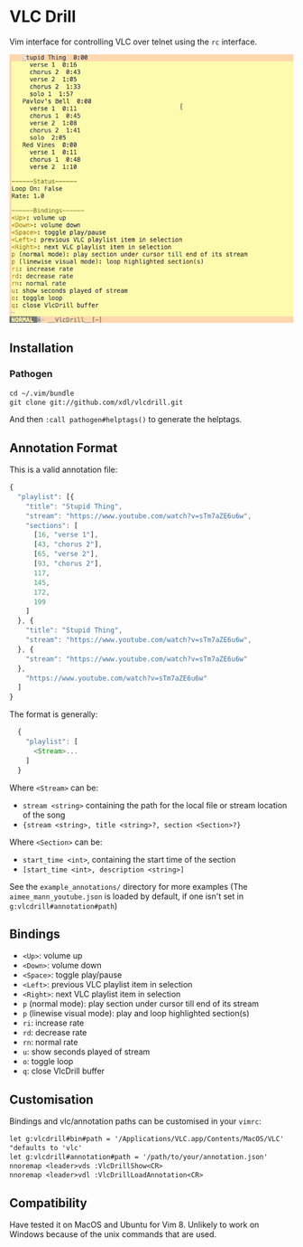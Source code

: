 # VLC Drill

Vim interface for controlling VLC over telnet using the `rc` interface.

![Preview](assets/preview.gif)

## Installation

### Pathogen

    cd ~/.vim/bundle
    git clone git://github.com/xdl/vlcdrill.git

And then `:call pathogen#helptags()` to generate the helptags.

## Annotation Format

This is a valid annotation file:

```javascript
{
  "playlist": [{
    "title": "Stupid Thing",
    "stream": "https://www.youtube.com/watch?v=sTm7aZE6u6w",
    "sections": [
      [16, "verse 1"],
      [43, "chorus 2"],
      [65, "verse 2"],
      [93, "chorus 2"],
      117,
      145,
      172,
      199
    ]
  }, {
    "title": "Stupid Thing",
    "stream": "https://www.youtube.com/watch?v=sTm7aZE6u6w",
  }, {
    "stream": "https://www.youtube.com/watch?v=sTm7aZE6u6w"
  },
    "https://www.youtube.com/watch?v=sTm7aZE6u6w"
  ]
}
```

The format is generally:

```javascript
  {
    "playlist": [
      <Stream>...
    ]
  }
```

Where `<Stream>` can be:

* `stream <string>` containing the path for the local file or stream location of the song
* `{stream <string>, title <string>?, section <Section>?}` 

Where `<Section>` can be:

* `start_time <int>`, containing the start time of the section
* `[start_time <int>, description <string>]`

See the `example_annotations/` directory for more examples (The `aimee_mann_youtube.json` is loaded by default, if one isn't set in `g:vlcdrill#annotation#path`)

## Bindings

* `<Up>`: volume up
* `<Down>`: volume down
* `<Space>`: toggle play/pause
* `<Left>`: previous VLC playlist item in selection
* `<Right>`: next VLC playlist item in selection
* `p` (normal mode): play section under cursor till end of its stream
* `p` (linewise visual mode): play and loop highlighted section(s)
* `ri`: increase rate
* `rd`: decrease rate
* `rn`: normal rate
* `u`: show seconds played of stream
* `o`: toggle loop
* `q`: close VlcDrill buffer

## Customisation

Bindings and vlc/annotation paths can be customised in your `vimrc`:

    let g:vlcdrill#bin#path = '/Applications/VLC.app/Contents/MacOS/VLC' "defaults to 'vlc'
    let g:vlcdrill#annotation#path = '/path/to/your/annotation.json'
    nnoremap <leader>vds :VlcDrillShow<CR>
    nnoremap <leader>vdl :VlcDrillLoadAnnotation<CR>

## Compatibility

Have tested it on MacOS and Ubuntu for Vim 8. Unlikely to work on Windows because of the unix commands that are used.
